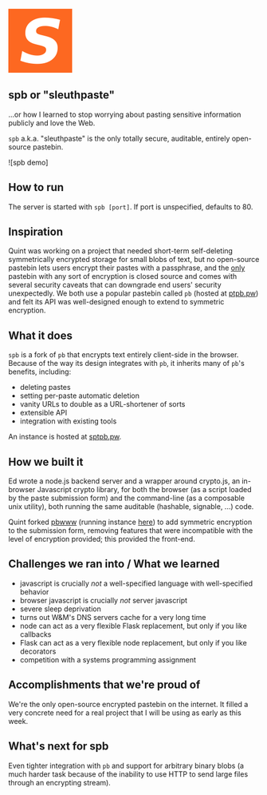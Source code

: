 ![spb logo](https://raw.githubusercontent.com/syntactician/spb/fb8a5cbda1689d45366f289940251044bd110c73/assets/favicon_128.png)

## spb or "sleuthpaste"

...or how I learned to stop worrying about pasting sensitive information publicly and love the Web.

`spb` a.k.a. "sleuthpaste" is the only totally secure, auditable, entirely open-source pastebin.

![spb demo]

## How to run

The server is started with `spb [port]`. If port is unspecified, defaults to 80.

## Inspiration

Quint was working on a project that needed short-term self-deleting symmetrically encrypted storage for small blobs of text, but no open-source pastebin lets users encrypt their pastes with a passphrase, and the [only](https://www.protectedtext.com/) pastebin with any sort of encryption is closed source and comes with several security caveats that can downgrade end users' security unexpectedly. We both use a popular pastebin called `pb` (hosted at [ptpb.pw](https://ptpb.pw)) and felt its API was well-designed enough to extend to symmetric encryption.

## What it does

`spb` is a fork of `pb` that encrypts text entirely client-side in the browser. Because of the way its design integrates with `pb`, it inherits many of `pb`'s benefits, including:

  - deleting pastes
  - setting per-paste automatic deletion
  - vanity URLs to double as a URL-shortener of sorts
  - extensible API
  - integration with existing tools

An instance is hosted at [sptpb.pw](http://sptpb.pw/).

## How we built it

Ed wrote a node.js backend server and a wrapper around crypto.js, an in-browser Javascript crypto library, for both the browser (as a script loaded by the paste submission form) and the command-line (as a composable unix utility), both running the same auditable (hashable, signable, ...) code.

Quint forked [pbwww](https://github.com/sudokode/pbwww) (running instance [here](https://ptpb.pw/f)) to add symmetric encryption to the submission form, removing features that were incompatible with the level of encryption provided; this provided the front-end.

## Challenges we ran into / What we learned

- javascript is crucially *not* a well-specified language with well-specified behavior
- browser javascript is crucially *not* server javascript
- severe sleep deprivation
- turns out W&M's DNS servers cache for a very long time
- node can act as a very flexible Flask replacement, but only if you like callbacks
- Flask can act as a very flexible node replacement, but only if you like decorators
- competition with a systems programming assignment

## Accomplishments that we're proud of

We're the only open-source encrypted pastebin on the internet. It filled a very concrete need for a real project that I will be using as early as this week.

## What's next for spb

Even tighter integration with `pb` and support for arbitrary binary blobs (a much harder task because of the inability to use HTTP to send large files through an encrypting stream).
